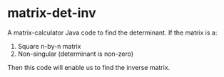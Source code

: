 # matrix-det-inv

A matrix-calculator Java code to find the determinant. If the matrix is a:
1. Square n-by-n matrix
2. Non-singular (determinant is non-zero)

Then this code will enable us to find the inverse matrix.
 
